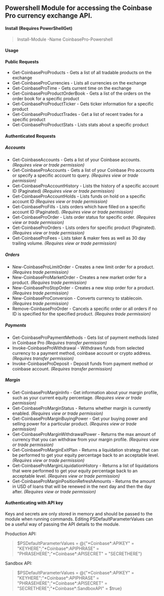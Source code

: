 ## Powershell Module for accessing the Coinbase Pro currency exchange API. 

#### Install (Requires PowerShellGet)
> Install-Module -Name CoinbasePro-Powershell

#### Usage 

#### Public Requests
* Get-CoinbaseProProducts - Gets a list of all tradable products on the exchange
* Get-CoinbaseProCurrencies - Lists all currencies on the exchange
* Get-CoinbaseProTime - Gets current time on the exchange
* Get-CoinbaseProProductOrderBook - Gets a list of the orders on the order book for a specific product
* Get-CoinbaseProProductTicker - Gets ticker information for a specific product
* Get-CoinbaseProProductTrades - Get a list of recent trades for a specific product
* Get-CoinbaseProProductStats - Lists stats about a specific product

#### Authenticated Requests
##### Accounts
* Get-CoinbaseAccounts - Gets a list of your Coinbase accounts. *(Requires view or trade permission)*
* Get-CoinbaseProAccounts - Gets a list of your Coinbase Pro accounts or specify a specific account to query. *(Requires view or trade permission)*
* Get-CoinbaseProAccountHistory - Lists the history of a specific account ID (Paginated) *(Requires view or trade permission)*
* Get-CoinbaseProAccountHolds - Lists funds on hold on a specific account ID *(Requires view or trade permission)*
* Get-CoinbaseProFills - Lists orders which have filled on a specific account ID (Paginated). *(Requires view or trade permission)*
* Get-CoinbaseProOrder - Lists order status for specific order. *(Requires view or trade permission)*
* Get-CoinbaseProOrders - Lists orders for specific product (Paginated). *(Requires view or trade permission)*
* Get-CoinbaseProFees - Lists taker & maker fees as well as 30 day trailing volume. *(Requires view or trade permission)*
##### Orders
* New-CoinbaseProLimitOrder - Creates a new limit order for a product. *(Requires trade permission)*
* New-CoinbaseProMarketOrder - Creates a new market order for a product. *(Requires trade permission)*
* New-CoinbaseProStopOrder - Creates a new stop order for a product. *(Requires trade permission)*
* New-CoinbaseProConversion - Converts currency to stablecoin. *(Requires trade permission)*
* Remove-CoinbaseProOrder - Cancels a specific order or all orders if no ID is specified for the specified product. *(Requires trade permission)*
##### Payments
* Get-CoinbaseProPaymentMethods - Gets list of payment methods listed in Coinbase Pro *(Requires transfer permission)*
* Invoke-CoinbaseProWithdrawal - Withdraws funds from selected currency to a payment method, coinbase account or crypto address. *(Requires transfer permission)*
* Invoke-CoinbaseProDeposit - Deposit funds from payment method or coinbase account. *(Requires transfer permission)*
##### Margin
* Get-CoinbaseProMarginInfo - Get information about your margin profile, such as your current equity percentage. *(Requires view or trade permission)*
* Get-CoinbaseProMarginStatus - Returns whether margin is currently enabled. *(Requires view or trade permission)*
* Get-CoinbaseProMarginBuyingPower - Get your buying power and selling power for a particular product. *(Requires view or trade permission)*
* Get-CoinbaseProMarginWithdrawalPower - Returns the max amount of currency that you can withdraw from your margin profile. *(Requires view or trade permission)*
* Get-CoinbaseProMarginExitPlan - Returns a liquidation strategy that can be performed to get your equity percentage back to an acceptable level. *(Requires view or trade permission)*
* Get-CoinbaseProMarginLiquidationHistory - Returns a list of liquidations that were performed to get your equity percentage back to an acceptable level. *(Requires view or trade permission)*
* Get-CoinbaseProMarginPositionRefreshAmounts - Returns the amount in USD of loans that will be renewed in the next day and then the day after. *(Requires view or trade permission)*

#### Authenticating with API key
Keys and secrets are only stored in memory and should be passed to the module when running commands. 
Editing PSDefaultParameterValues can be a useful way of passing the API details to the module.

Production API:
>$PSDefaultParameterValues = @{"\*Coinbase\*:APIKEY" = "KEYHERE";"\*Coinbase\*:APIPHRASE" = "PHRASEHERE";"\*Coinbase\*:APISECRET" = "SECRETHERE"}

Sandbox API:
>$PSDefaultParameterValues = @{"\*Coinbase\*:APIKEY" = "KEYHERE";"\*Coinbase\*:APIPHRASE" = "PHRASEHERE";"\*Coinbase\*:APISECRET" = "SECRETHERE";"\*Coinbase\*:SandboxAPI" = $true}